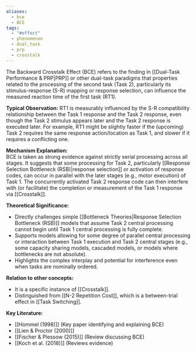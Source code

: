 ```yaml
---
aliases:
  - bce
  - BCE
tags:
  - "#effect"
  - phenomenon
  - dual_task
  - prp
  - crosstalk
---
```

The Backward Crosstalk Effect (BCE) refers to the finding in [[Dual-Task Performance & PRP|PRP]] or other dual-task paradigms that properties related to the processing of the second task (Task 2), particularly its stimulus-response (S-R) mapping or response selection, can influence the measured reaction time of the first task (RT1).

**Typical Observation:** RT1 is measurably influenced by the S-R compatibility relationship between the Task 1 response and the Task 2 response, even though the Task 2 stimulus appears later and the Task 2 response is executed later. For example, RT1 might be slightly faster if the (upcoming) Task 2 requires the same response action/location as Task 1, and slower if it requires a conflicting one.

**Mechanism Explanation:**  
BCE is taken as strong evidence against strictly serial processing across all stages. It suggests that some processing for Task 2, particularly [[Response Selection Bottleneck (RSB)|response selection]] or activation of response codes, can occur in parallel with the later stages (e.g., motor execution) of Task 1. The concurrently activated Task 2 response code can then interfere with (or facilitate) the completion or measurement of the Task 1 response via [[Crosstalk]].

**Theoretical Significance:**

- Directly challenges simple [[Bottleneck Theories|Response Selection Bottleneck (RSB)]] models that assume Task 2 central processing cannot begin until Task 1 central processing is fully complete.
- Supports models allowing for some degree of parallel central processing or interaction between Task 1 execution and Task 2 central stages (e.g., some capacity sharing models, cascaded models, or models where bottlenecks are not absolute).
- Highlights the complex interplay and potential for interference even when tasks are nominally ordered.

**Relation to other concepts:**

- It is a specific instance of [[Crosstalk]].
- Distinguished from [[N-2 Repetition Cost]], which is a between-trial effect in [[Task Switching]].

**Key Literature:**

- [[Hommel (1998)]] (Key paper identifying and explaining BCE)
- [[Lien & Proctor (2000)]]
- [[Fischer & Plessow (2015)]] (Review discussing BCE)
- [[Koch et al. (2018)]] (Reviews evidence)